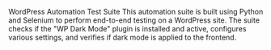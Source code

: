 WordPress Automation Test Suite
This automation suite is built using Python and Selenium to perform end-to-end testing on a WordPress site. The suite checks if the "WP Dark Mode" plugin is installed and active, configures various settings, and verifies if dark mode is applied to the frontend.
